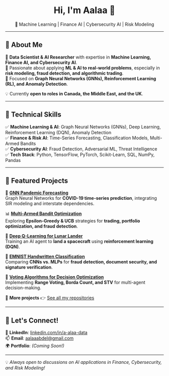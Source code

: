 <h1 align="center">Hi, I'm Aalaa 👋</h1>

<p align="center">
🎯 Machine Learning | Finance AI | Cybersecurity AI | Risk Modeling
</p>

---

## 🚀 About Me  

🔹 **Data Scientist & AI Researcher** with expertise in **Machine Learning, Finance AI, and Cybersecurity AI**.  
🔹 Passionate about applying **ML & AI to real-world problems**, especially in **risk modeling, fraud detection, and algorithmic trading**.  
🔹 Focused on **Graph Neural Networks (GNNs), Reinforcement Learning (RL), and Anomaly Detection**.  

💡 Currently **open to roles in Canada, the Middle East, and the UK**.  

---

## 🔬 **Technical Skills**  
✅ **Machine Learning & AI**: Graph Neural Networks (GNNs), Deep Learning, Reinforcement Learning (DQN), Anomaly Detection  
✅ **Finance & Risk AI**: Time-Series Forecasting, Classification Models, Multi-Armed Bandits  
✅ **Cybersecurity AI**: Fraud Detection, Adversarial ML, Threat Intelligence  
✅ **Tech Stack**: Python, TensorFlow, PyTorch, Scikit-Learn, SQL, NumPy, Pandas  

---

## 📌 Featured Projects  
🚀 **[GNN Pandemic Forecasting](https://github.com/Aalaa-A/gnn-pandemic-forecasting)**  
Graph Neural Networks for **COVID-19 time-series prediction**, integrating SIR modeling and interstate dependencies.  

📊 **[Multi-Armed Bandit Optimization](https://github.com/Aalaa-A/multiarmed_bandit)**  
Exploring **Epsilon-Greedy & UCB** strategies for **trading, portfolio optimization, and fraud detection**.  

🤖 **[Deep Q-Learning for Lunar Lander](https://github.com/Aalaa-A/lunar-lander-dqn)**  
Training an AI agent to **land a spacecraft** using **reinforcement learning (DQN)**.  

🧠 **[EMNIST Handwritten Classification](https://github.com/Aalaa-A/EMNIST-balanced-classification)**  
Comparing **CNNs vs. MLPs** for **fraud detection, document security, and signature verification**.  

🔢 **[Voting Algorithms for Decision Optimization](https://github.com/Aalaa-A/voting-algorithms)**  
Implementing **Range Voting, Borda Count, and STV** for multi-agent decision-making.  

🔭 **More projects** 👉 [See all my repositories](https://github.com/Aalaa-A?tab=repositories)  

---

## 📢 **Let's Connect!**  
💼 **LinkedIn**: [linkedin.com/in/a-alaa-data](https://www.linkedin.com/in/a-alaa-data)  
📫 **Email**: aalaaabdel@gmail.com  
🌍 **Portfolio**: _(Coming Soon!)_  

---
💡 _Always open to discussions on AI applications in Finance, Cybersecurity, and Risk Modeling!_
